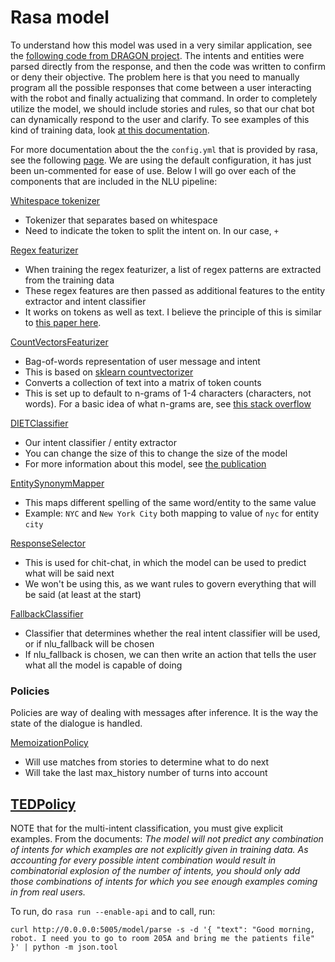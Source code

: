 # Rasa model

To understand how this model was used in a very similar application, see the [following code from DRAGON project](https://github.com/Shuijing725/Dragon_Wayfinding/blob/main/main.py#L408). The intents and entities were parsed directly from the response, and then the code was written to confirm or deny their objective. The problem here is that you need to manually program all the possible responses that come between a user interacting with the robot and finally actualizing that command. In order to completely utilize the model, we should include stories and rules, so that our chat bot can dynamically respond to the user and clarify. To see examples of this kind of training data, look [at this documentation](https://rasa.com/docs/rasa/training-data-format#example). 

For more documentation about the the `config.yml` that is provided by rasa, see the following [page](https://rasa.com/docs/rasa/model-configuration/). We are using the default configuration, it has just been un-commented for ease of use. Below I will go over each of the components that are included in the NLU pipeline:

[Whitespace tokenizer](https://rasa.com/docs/rasa/components#whitespacetokenizer)
- Tokenizer that separates based on whitespace 
- Need to indicate the token to split the intent on. In our case, `+`

[Regex featurizer](https://rasa.com/docs/rasa/components#regexfeaturizer)
- When training the regex featurizer, a list of regex patterns are extracted from the training data
- These regex features are then passed as additional features to the entity extractor and intent classifier
- It works on tokens as well as text. I believe the principle of this is similar to [this paper here](https://citeseerx.ist.psu.edu/document?repid=rep1&type=pdf&doi=a4d33fb21fae2552915e39885dca0b70904c1594).

[CountVectorsFeaturizer](https://rasa.com/docs/rasa/components/#countvectorsfeaturizer)
- Bag-of-words representation of user message and intent 
- This is based on [sklearn countvectorizer](https://scikit-learn.org/stable/modules/generated/sklearn.feature_extraction.text.CountVectorizer.html)
- Converts a collection of text into a matrix of token counts
- This is set up to default to n-grams of 1-4 characters (characters, not words). For a basic idea of what n-grams are, see [this stack overflow](https://stackoverflow.com/questions/18658106/quick-implementation-of-character-n-grams-for-word)

[DIETClassifier](https://rasa.com/docs/rasa/components/#dietclassifier)
- Our intent classifier / entity extractor
- You can change the size of this to change the size of the model
- For more information about this model, see [the publication](https://arxiv.org/abs/2004.09936)

[EntitySynonymMapper](https://rasa.com/docs/rasa/components/#entitysynonymmapper)
- This maps different spelling of the same word/entity to the same value
- Example: `NYC` and `New York City` both mapping to value of `nyc` for entity `city`

[ResponseSelector](https://rasa.com/docs/rasa/components/#responseselector)
- This is used for chit-chat, in which the model can be used to predict what will be said next
- We won't be using this, as we want rules to govern everything that will be said (at least at the start)

[FallbackClassifier](https://rasa.com/docs/rasa/components/#fallbackclassifier)
- Classifier that determines whether the real intent classifier will be used, or if nlu_fallback will be chosen
- If nlu_fallback is chosen, we can then write an action that tells the user what all the model is capable of doing


### Policies

Policies are way of dealing with messages after inference. It is the way the state of the dialogue is handled.

[MemoizationPolicy](https://rasa.com/docs/rasa/policies/#memoization-policy)
- Will use matches from stories to determine what to do next
- Will take the last max_history number of turns into account

[TEDPolicy](https://rasa.com/docs/rasa/policies/#ted-policy)
- 

NOTE that for the multi-intent classification, you must give explicit examples. From the documents: _The model will not predict any combination of intents for which examples are not explicitly given in training data. As accounting for every possible intent combination would result in combinatorial explosion of the number of intents, you should only add those combinations of intents for which you see enough examples coming in from real users._ 

To run, do `rasa run --enable-api` and to call, run:

```
curl http://0.0.0.0:5005/model/parse -s -d '{ "text": "Good morning, robot. I need you to go to room 205A and bring me the patients file" }' | python -m json.tool
```
